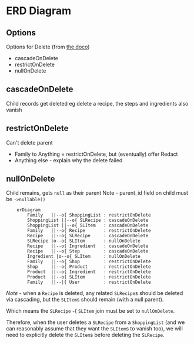 # ERD Diagram


## Options
Options for Delete (from [the doco](https://laravel.com/docs/9.x/migrations#foreign-key-constraints))
- cascadeOnDelete
- restrictOnDelete
- nullOnDelete

## cascadeOnDelete
Child records get deleted
eg delete a recipe, the steps and ingredients also vanish

## restrictOnDelete
Can't delete parent
- Family to Anything = restrictOnDelete, but (eventually) offer Redact
- Anything else - explain why the delete failed

## nullOnDelete
Child remains, gets `null` as their parent
Note - parent_id field on child must be `->nullable()`

````mermaid
    erDiagram
        Family   ||--o{ ShoppingList : restrictOnDelete
        ShoppingList ||--o{ SLRecipe : cascadeOnDelete
        ShoppingList ||--o{ SLItem   : cascadeOnDelete
        Family   ||--o{ Recipe       : restrictOnDelete
        Recipe   ||--o{ SLRecipe     : cascadeOnDelete
        SLRecipe |o--o{ SLItem       : nullOnDelete
        Recipe   ||--o{ Ingredient   : cascadeOnDelete
        Recipe   ||--o{ Step         : cascadeOnDelete
        Ingredient |o--o{ SLItem     : nullOnDelete 
        Family   ||--o{ Shop         : restrictOnDelete
        Shop     ||--o{ Product      : restrictOnDelete
        Product  ||--o{ Ingredient   : restrictOnDelete
        Product  ||--o{ SLItem       : restrictOnDelete
        Family   ||--|{ User         : restrictOnDelete
````

*Note* - when a `Recipe` is deleted, any related `SLRecipe`s
should be deleted via cascading, but the `SLItem`s should 
remain (with a null parent). 

Which means the `SLRecipe` -{ `SLItem` join must be set 
to `nullOnDelete`.

Therefore, when the user deletes a `SLRecipe` from a 
`ShoppingList` (and we can reasonably assume that they want 
the `SLItem`s to vanish too), we will need to 
explicitly delete the `SLItem`s before deleting the `SLRecipe`.
